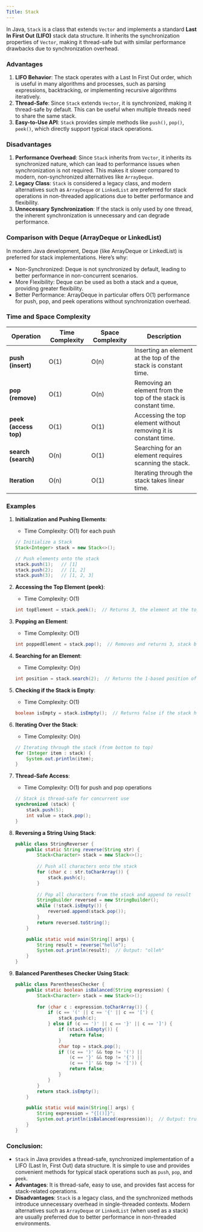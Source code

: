 ```yaml
---
Title: Stack
---
```


In Java, `Stack` is a class that extends `Vector` and implements a standard **Last In First Out (LIFO)** stack data
structure. It inherits the synchronization properties of `Vector`, making it thread-safe but with similar performance
drawbacks due to synchronization overhead.

### Advantages

1. **LIFO Behavior**: The stack operates with a Last In First Out order, which is useful in many algorithms and
   processes, such as parsing expressions, backtracking, or implementing recursive algorithms iteratively.
2. **Thread-Safe**: Since `Stack` extends `Vector`, it is synchronized, making it thread-safe by default. This can be
   useful when multiple threads need to share the same stack.
3. **Easy-to-Use API**: `Stack` provides simple methods like `push()`, `pop()`, `peek()`, which directly support typical
   stack operations.

### Disadvantages

1. **Performance Overhead**: Since `Stack` inherits from `Vector`, it inherits its synchronized nature, which can lead
   to performance issues when synchronization is not required. This makes it slower compared to modern, non-synchronized
   alternatives like `ArrayDeque`.
2. **Legacy Class**: `Stack` is considered a legacy class, and modern alternatives such as `ArrayDeque` or `LinkedList`
   are preferred for stack operations in non-threaded applications due to better performance and flexibility.
3. **Unnecessary Synchronization**: If the stack is only used by one thread, the inherent synchronization is unnecessary
   and can degrade performance.

### Comparison with Deque (ArrayDeque or LinkedList)
In modern Java development, Deque (like ArrayDeque or LinkedList) is preferred for stack implementations. Here’s why:

- Non-Synchronized: Deque is not synchronized by default, leading to better performance in non-concurrent scenarios.
- More Flexibility: Deque can be used as both a stack and a queue, providing greater flexibility.
- Better Performance: ArrayDeque in particular offers O(1) performance for push, pop, and peek operations without synchronization overhead.

### Time and Space Complexity

| Operation             | Time Complexity | Space Complexity | Description                                                     |
|-----------------------|-----------------|------------------|-----------------------------------------------------------------|
| **push (insert)**     | O(1)            | O(n)             | Inserting an element at the top of the stack is constant time.  |
| **pop (remove)**      | O(1)            | O(n)             | Removing an element from the top of the stack is constant time. |
| **peek (access top)** | O(1)            | O(1)             | Accessing the top element without removing it is constant time. |
| **search (search)**   | O(n)            | O(1)             | Searching for an element requires scanning the stack.           |
| **Iteration**         | O(n)            | O(1)             | Iterating through the stack takes linear time.                  |

### Examples

1. **Initialization and Pushing Elements**:
    - Time Complexity: O(1) for each push
   ```java
   // Initialize a Stack
   Stack<Integer> stack = new Stack<>();
   
   // Push elements onto the stack
   stack.push(1);   // [1]
   stack.push(2);   // [1, 2]
   stack.push(3);   // [1, 2, 3]
   ```

2. **Accessing the Top Element (peek)**:
    - Time Complexity: O(1)
   ```java
   int topElement = stack.peek();  // Returns 3, the element at the top
   ```

3. **Popping an Element**:
    - Time Complexity: O(1)
   ```java
   int poppedElement = stack.pop();  // Removes and returns 3, stack becomes [1, 2]
   ```

4. **Searching for an Element**:
    - Time Complexity: O(n)
   ```java
   int position = stack.search(2);  // Returns the 1-based position of the element (2nd from top)
   ```

5. **Checking if the Stack is Empty**:
    - Time Complexity: O(1)
   ```java
   boolean isEmpty = stack.isEmpty();  // Returns false if the stack has elements
   ```

6. **Iterating Over the Stack**:
    - Time Complexity: O(n)
   ```java
   // Iterating through the stack (from bottom to top)
   for (Integer item : stack) {
       System.out.println(item);
   }
   ```

7. **Thread-Safe Access**:
    - Time Complexity: O(1) for push and pop operations
   ```java
   // Stack is thread-safe for concurrent use
   synchronized (stack) {
       stack.push(5);
       int value = stack.pop();
   }
   ```

8. **Reversing a String Using Stack**:
   ```java
   public class StringReverser {
       public static String reverse(String str) {
           Stack<Character> stack = new Stack<>();
           
           // Push all characters onto the stack
           for (char c : str.toCharArray()) {
               stack.push(c);
           }
           
           // Pop all characters from the stack and append to result
           StringBuilder reversed = new StringBuilder();
           while (!stack.isEmpty()) {
               reversed.append(stack.pop());
           }
           return reversed.toString();
       }

       public static void main(String[] args) {
           String result = reverse("hello");
           System.out.println(result);  // Output: "olleh"
       }
   }
   ```

9. **Balanced Parentheses Checker Using Stack**:
   ```java
   public class ParenthesesChecker {
       public static boolean isBalanced(String expression) {
           Stack<Character> stack = new Stack<>();
           
           for (char c : expression.toCharArray()) {
               if (c == '(' || c == '{' || c == '[') {
                   stack.push(c);
               } else if (c == ')' || c == '}' || c == ']') {
                   if (stack.isEmpty()) {
                       return false;
                   }
                   char top = stack.pop();
                   if ((c == ')' && top != '(') ||
                       (c == '}' && top != '{') ||
                       (c == ']' && top != '[')) {
                       return false;
                   }
               }
           }
           return stack.isEmpty();
       }

       public static void main(String[] args) {
           String expression = "{[()]}";
           System.out.println(isBalanced(expression));  // Output: true
       }
   }
   ```

### Conclusion:

- `Stack` in Java provides a thread-safe, synchronized implementation of a LIFO (Last In, First Out) data structure. It
  is simple to use and provides convenient methods for typical stack operations such as `push`, `pop`, and `peek`.
- **Advantages**: It is thread-safe, easy to use, and provides fast access for stack-related operations.
- **Disadvantages**: `Stack` is a legacy class, and the synchronized methods introduce unnecessary overhead in
  single-threaded contexts. Modern alternatives such as `ArrayDeque` or `LinkedList` (when used as a stack) are usually
  preferred due to better performance in non-threaded environments.